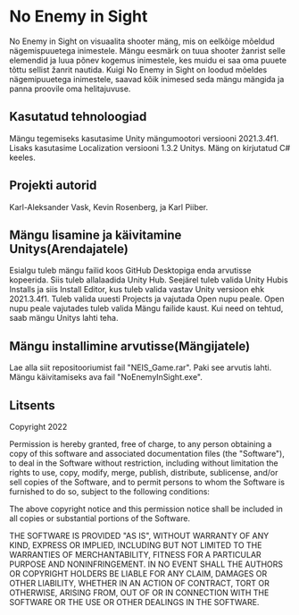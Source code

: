 # No Enemy in Sight
No Enemy in Sight on visuaalita shooter mäng, mis on eelkõige mõeldud nägemispuuetega inimestele. Mängu eesmärk on tuua shooter žanrist selle elemendid ja luua põnev kogemus inimestele, kes muidu ei saa oma puuete tõttu sellist žanrit nautida. Kuigi No Enemy in Sight on loodud mõeldes nägemipuuetega inimestele, saavad kõik inimesed seda mängu mängida ja panna proovile oma helitajuvuse.


## Kasutatud tehnoloogiad
Mängu tegemiseks kasutasime Unity mängumootori versiooni 2021.3.4f1. Lisaks kasutasime Localization versiooni 1.3.2 Unitys. Mäng on kirjutatud C# keeles.


## Projekti autorid
Karl-Aleksander Vask, Kevin Rosenberg, ja Karl Piiber.


## Mängu lisamine ja käivitamine Unitys(Arendajatele)
Esialgu tuleb mängu failid koos GitHub Desktopiga enda arvutisse kopeerida. Siis tuleb allalaadida Unity Hub. Seejärel tuleb valida Unity Hubis Installs ja siis Install Editor, kus tuleb valida vastav Unity versioon ehk 2021.3.4f1. Tuleb valida uuesti Projects ja vajutada Open nupu peale. Open nupu peale vajutades tuleb valida Mängu failide kaust. Kui need on tehtud, saab mängu Unitys lahti teha.


## Mängu installimine arvutisse(Mängijatele)
Lae alla siit repositooriumist fail "NEIS_Game.rar". Paki see arvutis lahti. Mängu käivitamiseks ava fail "NoEnemyInSight.exe".


## Litsents
Copyright 2022 <COPYRIGHT HOLDER>

Permission is hereby granted, free of charge, to any person obtaining a copy of this software and associated documentation files (the "Software"), to deal in the Software without restriction, including without limitation the rights to use, copy, modify, merge, publish, distribute, sublicense, and/or sell copies of the Software, and to permit persons to whom the Software is furnished to do so, subject to the following conditions:

The above copyright notice and this permission notice shall be included in all copies or substantial portions of the Software.

THE SOFTWARE IS PROVIDED "AS IS", WITHOUT WARRANTY OF ANY KIND, EXPRESS OR IMPLIED, INCLUDING BUT NOT LIMITED TO THE WARRANTIES OF MERCHANTABILITY, FITNESS FOR A PARTICULAR PURPOSE AND NONINFRINGEMENT. IN NO EVENT SHALL THE AUTHORS OR COPYRIGHT HOLDERS BE LIABLE FOR ANY CLAIM, DAMAGES OR OTHER LIABILITY, WHETHER IN AN ACTION OF CONTRACT, TORT OR OTHERWISE, ARISING FROM, OUT OF OR IN CONNECTION WITH THE SOFTWARE OR THE USE OR OTHER DEALINGS IN THE SOFTWARE.

